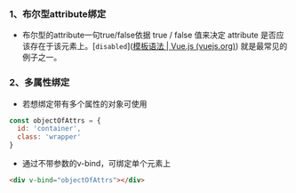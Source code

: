 ### 1、布尔型attribute绑定
+ 布尔型的attribute一句true/false依据 true / false 值来决定 attribute 是否应该存在于该元素上。[`disabled`]([模板语法 | Vue.js (vuejs.org)](https://cn.vuejs.org/guide/essentials/template-syntax.html#attribute-bindings)) 就是最常见的例子之一。
### 2、多属性绑定
+ 若想绑定带有多个属性的对象可使用
```js
const objectOfAttrs = {
  id: 'container',
  class: 'wrapper'
}
```
+ 通过不带参数的v-bind，可绑定单个元素上
```html
<div v-bind="objectOfAttrs"></div>
```
